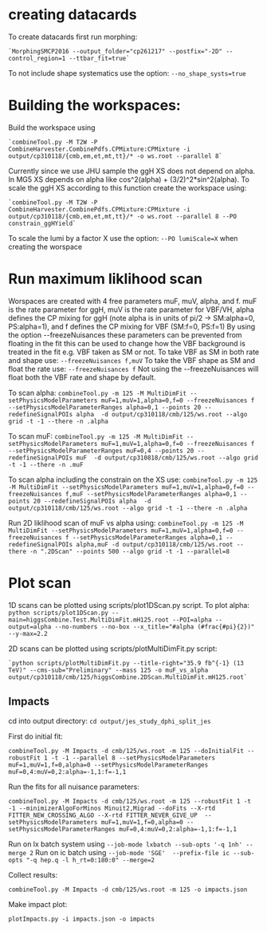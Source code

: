 
# creating datacards
    
To create datacards first run morphing:    

    `MorphingSMCP2016 --output_folder="cp261217" --postfix="-2D" --control_region=1 --ttbar_fit=true`


To not include shape systematics use the option:
    `--no_shape_systs=true`

# Building the workspaces:

Build the workspace using

    `combineTool.py -M T2W -P CombineHarvester.CombinePdfs.CPMixture:CPMixture -i output/cp310118/{cmb,em,et,mt,tt}/* -o ws.root --parallel 8`
   
Currently since we use JHU sample the ggH XS does not depend on alpha. In MG5 XS depends on alpha like cos^2(alpha) + (3/2)^2*sin^2(alpha). To scale the ggH XS according to this function create the workspace using:

    `combineTool.py -M T2W -P CombineHarvester.CombinePdfs.CPMixture:CPMixture -i output/cp310118/{cmb,em,et,mt,tt}/* -o ws.root --parallel 8 --PO constrain_ggHYield`

To scale the lumi by a factor X use the option:
    `--PO lumiScale=X`
when creating the worspace

# Run maximum liklihood scan

Worspaces are created with 4 free parameters muF, muV, alpha, and f. muF is the rate parameter for ggH, muV is the rate parameter for VBF/VH, alpha defines the CP mixing for ggH (note alpha is in units of pi/2 -> SM:alpha=0, PS:alpha=1), and f defines the CP mixing for VBF (SM:f=0, PS:f=1) 
By using the option --freezeNuisances these parameters can be prevented from floating in the fit this can be used to change how the VBF background is treated in the fit e.g. VBF taken as SM or not.
To take VBF as SM in both rate and shape use:
    `--freezeNuisances f,muV`
To take the VBF shape as SM and float the rate use:
    `--freezeNuisances f`
Not using the --freezeNuisances will float both the VBF rate and shape by default.

To scan alpha:
    `combineTool.py -m 125 -M MultiDimFit --setPhysicsModelParameters muF=1,muV=1,alpha=0,f=0 --freezeNuisances f --setPhysicsModelParameterRanges alpha=0,1 --points 20 --redefineSignalPOIs alpha  -d output/cp310118/cmb/125/ws.root --algo grid -t -1 --there -n .alpha `


To scan muF:
    `combineTool.py -m 125 -M MultiDimFit --setPhysicsModelParameters muF=1,muV=1,alpha=0,f=0 --freezeNuisances f --setPhysicsModelParameterRanges muF=0,4 --points 20 --redefineSignalPOIs muF  -d output/cp310818/cmb/125/ws.root --algo grid -t -1 --there -n .muF `

To scan alpha including the constrain on the XS use:
    `combineTool.py -m 125 -M MultiDimFit --setPhysicsModelParameters muF=1,muV=1,alpha=0,f=0 --freezeNuisances f,muF --setPhysicsModelParameterRanges alpha=0,1 --points 20 --redefineSignalPOIs alpha  -d output/cp310118/cmb/125/ws.root --algo grid -t -1 --there -n .alpha `

Run 2D liklihood scan of muF vs alpha using:
    `combineTool.py -m 125 -M MultiDimFit --setPhysicsModelParameters muF=1,muV=1,alpha=0,f=0 --freezeNuisances f --setPhysicsModelParameterRanges alpha=0,1 --redefineSignalPOIs alpha,muF -d output/cp310118/cmb/125/ws.root --there -n ".2DScan" --points 500 --algo grid -t -1 --parallel=8 `

# Plot scan

1D scans can be plotted using scripts/plot1DScan.py script.
To plot alpha:
    `python scripts/plot1DScan.py --main=higgsCombine.Test.MultiDimFit.mH125.root --POI=alpha --output=alpha --no-numbers --no-box --x_title="#alpha (#frac{#pi}{2})" --y-max=2.2`

2D scans can be plotted using scripts/plotMultiDimFit.py script:

    `python scripts/plotMultiDimFit.py --title-right="35.9 fb^{-1} (13 TeV)" --cms-sub="Preliminary" --mass 125 -o muF_vs_alpha output/cp310118/cmb/125/higgsCombine.2DScan.MultiDimFit.mH125.root`


## Impacts

cd into output directory:
  `cd output/jes_study_dphi_split_jes`

First do initial fit:

  `combineTool.py -M Impacts -d cmb/125/ws.root -m 125 --doInitialFit --robustFit 1 -t -1 --parallel 8 --setPhysicsModelParameters muF=1,muV=1,f=0,alpha=0 --setPhysicsModelParameterRanges muF=0,4:muV=0,2:alpha=-1,1:f=-1,1`

Run the fits for all nuisance parameters:

  `combineTool.py -M Impacts -d cmb/125/ws.root -m 125 --robustFit 1 -t -1 --minimizerAlgoForMinos Minuit2,Migrad --doFits --X-rtd FITTER_NEW_CROSSING_ALGO --X-rtd FITTER_NEVER_GIVE_UP  --setPhysicsModelParameters muF=1,muV=1,f=0,alpha=0 --setPhysicsModelParameterRanges muF=0,4:muV=0,2:alpha=-1,1:f=-1,1`

Run on lx batch system using `--job-mode lxbatch --sub-opts '-q 1nh' --merge 2`
Run on ic batch using `--job-mode 'SGE'  --prefix-file ic --sub-opts "-q hep.q -l h_rt=0:180:0" --merge=2`

Collect results:
  
  `combineTool.py -M Impacts -d cmb/125/ws.root -m 125 -o impacts.json`

Make impact plot:

  `plotImpacts.py -i impacts.json -o impacts`
